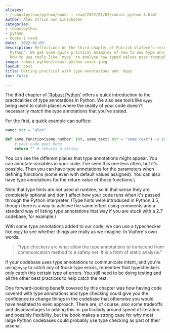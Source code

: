 ```yaml
---
aliases:
- /robustpython/python/books-i-read/2022/01/03/robust-python-3.html
author: Alex Strick van Linschoten
categories:
- robustpython
- python
- books-i-read
date: '2022-01-03'
description: Reflections on the third chapter of Patrick Viafore's recent book, 'Robust
  Python'. We get some quick practical examples of how to use type annotation and
  how to use tools like `mypy` to analyse how typed values pass through your code.
image: robust-python/robust-python-cover.jpeg
layout: post
title: Getting practical with type annotations and `mypy`
toc: false

---
```


The third chapter of ['Robust Python'](https://www.amazon.com/Robust-Python-Patrick-Viafore-ebook-dp-B09982C9FX/dp/B09982C9FX/ref=mt_other?_encoding=UTF8&me=&tag=soumet-20&qid=) offers a quick introduction to the practicalities of type annotations in Python. We also see tools like `mypy` being used to catch places where the reality of your code doesn't necessarily match the type annotations that you've stated.

For the first, a quick example can suffice:

```python
name: str = "alex"

def some_function(some_number: int, some_text: str = "some text") -> str:
	# your code goes here
	return "" # returns a string
```

You can see the different places that type annotations might appear. You can annotate variables in your code. I've seen this one less often, but it's possible. Then you can have type annotations for the parameters when defining functions (some even with default values assigned). You can also have type annotations for the return value of those functions.\

Note that type hints are not used at runtime, so in that sense they are completely optional and don't affect how your code runs when it's passed through the Python interpreter. (Type hints were introduced in Python 3.5, though there is a way to achieve the same effect using comments and a standard way of listing type annotations that way if you are stuck with a 2.7 codebase, for example.)

With some type annotations added to our code, we can use a typechecker like `mypy` to see whether things are really as we imagine. In Viafore's own words:

> "type checkers are what allow the type annotations to transcend from communication method to a safety net. It is a form of static analysis."

If your codebase uses type annotations to communicate intent, and you're using `mypy` to catch any of those type errors, remember that typecheckers only catch this certain type of errors. You still need to be doing testing and all the other best practices to help catch the rest.

One forward-looking benefit covered by this chapter was how having code covered with type annotations and type checking could give you the confidence to change things in the codebase that otherwise you would have hesitated to even approach. There  are, of course, also some tradeoffs and disadvantages to adding this in: particularly around speed of iteration and possibly flexibility, but the book makes a strong case for why most large Python codebases could probably use type checking as part of their arsenal.
